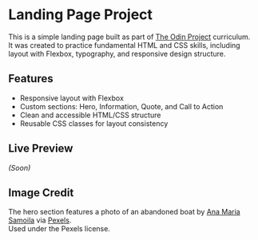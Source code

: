 # Landing Page Project

This is a simple landing page built as part of [The Odin Project](https://www.theodinproject.com/) curriculum.  
It was created to practice fundamental HTML and CSS skills, including layout with Flexbox, typography, and responsive design structure.

## Features

- Responsive layout with Flexbox
- Custom sections: Hero, Information, Quote, and Call to Action
- Clean and accessible HTML/CSS structure
- Reusable CSS classes for layout consistency

## Live Preview

_(Soon)_

## Image Credit

The hero section features a photo of an abandoned boat by [Ana Maria Samoila](https://www.pexels.com/@anamariaart/) via [Pexels](https://www.pexels.com/).  
Used under the Pexels license.
